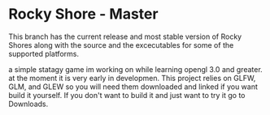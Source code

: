 Rocky Shore - Master
============

This branch has the current release and most stable version of Rocky Shores along with the source and the excecutables for some of the supported platforms.

a simple statagy game im working on while learning opengl 3.0 and greater. at the moment it is very early in developmen.
This project relies on GLFW, GLM, and GLEW so you will need them downloaded and linked if you want build it yourself.
If you don't want to build it and just want to try it go to Downloads.
